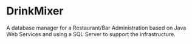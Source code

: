 # DrinkMixer
A database manager for a Restaurant/Bar Administration based on Java Web Services and using a SQL Server to support the infrastructure.
